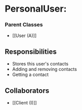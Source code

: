 # PersonalUser:
### Parent Classes 
- [[User (A)]]

## Responsibilities
- Stores this user's contacts
- Adding and removing contacts
- Getting a contact

## Collaborators
- [[Client (I)]]
